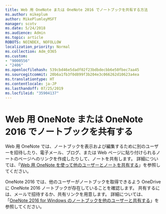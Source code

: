 ```yaml
---
title: Web 用 OneNote または OneNote 2016 でノートブックを共有する方法
ms.author: mikeplum
author: MikePlumleyMSFT
manager: scotv
ms.date: 5/24/2018
ms.audience: Admin
ms.topic: article
ROBOTS: NOINDEX, NOFOLLOW
localization_priority: Normal
ms.collection: Adm_O365
ms.custom:
- "9000556"
- "2406"
ms.openlocfilehash: 539cbd46e5dadf02f23bdbdecbb6e50fbec7aa45
ms.sourcegitcommit: 20b6a1fb3f0d899f3b204e3c066262d10623a4ea
ms.translationtype: HT
ms.contentlocale: ja-JP
ms.lasthandoff: 07/25/2019
ms.locfileid: "35904137"
---
```

# <a name="share-notebooks-in-onenote-for-the-web-or-onenote-2016"></a>Web 用 OneNote または OneNote 2016 でノートブックを共有する

Web 用 OneNote では、ノートブックを表示および編集するために別のユーザーを招待したり、電子メール、ブログ、または Web ページに貼り付けられるノートのページへのリンクを作成したりして、ノートを共有します。  詳細については、「[Web 用 OneNote を使って他のユーザーとノートを共有する](https://support.office.com/article/D3481FBE-E06C-4883-B7E9-B2EE9F38AED3)」を参照してください。

OneNote 2016 では、他のユーザーがノートブックを取得できるよう OneDrive に OneNote 2016 ノートブックが存在していることを確認します。 共有するには、メールで招待するか、共有リンクを用意します。 詳細については、「[OneNote 2016 for Windows のノートブックを他のユーザーと共有する](https://support.office.com/article/d14b6033-7a95-4536-9216-bb0a5e0f8285)」を参照してください。